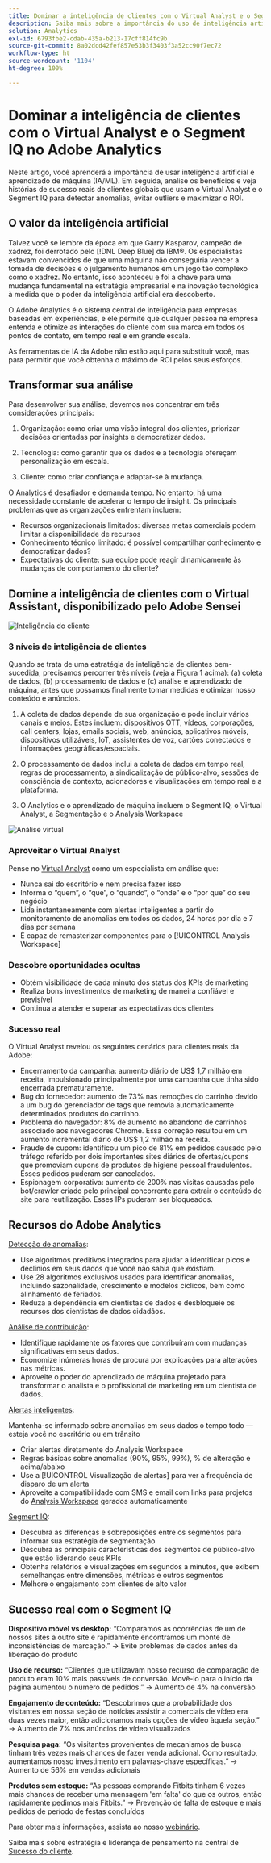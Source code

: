 ```yaml
---
title: Dominar a inteligência de clientes com o Virtual Analyst e o Segment IQ
description: Saiba mais sobre a importância do uso de inteligência artificial e aprendizado de máquina (IA/ML). Veja os benefícios e saiba mais sobre histórias de sucesso reais de clientes globais que usam o Virtual Analyst e o Segment IQ para detectar anomalias, evitar outliers e maximizar o ROI.
solution: Analytics
exl-id: 6793fbe2-cdab-435a-b213-17cff814fc9b
source-git-commit: 8a02dcd42fef857e53b3f3403f3a52cc90f7ec72
workflow-type: ht
source-wordcount: '1104'
ht-degree: 100%

---
```


# Dominar a inteligência de clientes com o Virtual Analyst e o Segment IQ no Adobe Analytics

Neste artigo, você aprenderá a importância de usar inteligência artificial e aprendizado de máquina (IA/ML). Em seguida, analise os benefícios e veja histórias de sucesso reais de clientes globais que usam o Virtual Analyst e o Segment IQ para detectar anomalias, evitar outliers e maximizar o ROI.

## O valor da inteligência artificial

Talvez você se lembre da época em que Garry Kasparov, campeão de xadrez, foi derrotado pelo [!DNL Deep Blue] da IBM®. Os especialistas estavam convencidos de que uma máquina não conseguiria vencer a tomada de decisões e o julgamento humanos em um jogo tão complexo como o xadrez. No entanto, isso aconteceu e foi a chave para uma mudança fundamental na estratégia empresarial e na inovação tecnológica à medida que o poder da inteligência artificial era descoberto.

O Adobe Analytics é o sistema central de inteligência para empresas baseadas em experiências, e ele permite que qualquer pessoa na empresa entenda e otimize as interações do cliente com sua marca em todos os pontos de contato, em tempo real e em grande escala.

As ferramentas de IA da Adobe não estão aqui para substituir você, mas para permitir que você obtenha o máximo de ROI pelos seus esforços.

## Transformar sua análise

Para desenvolver sua análise, devemos nos concentrar em três considerações principais:

1. Organização: como criar uma visão integral dos clientes, priorizar decisões orientadas por insights e democratizar dados.

1. Tecnologia: como garantir que os dados e a tecnologia ofereçam personalização em escala.

1. Cliente: como criar confiança e adaptar-se à mudança.

O Analytics é desafiador e demanda tempo. No entanto, há uma necessidade constante de acelerar o tempo de insight. Os principais problemas que as organizações enfrentam incluem:

* Recursos organizacionais limitados: diversas metas comerciais podem limitar a disponibilidade de recursos
* Conhecimento técnico limitado: é possível compartilhar conhecimento e democratizar dados?
* Expectativas do cliente: sua equipe pode reagir dinamicamente às mudanças de comportamento do cliente?

## Domine a inteligência de clientes com o Virtual Assistant, disponibilizado pelo Adobe Sensei

![Inteligência do cliente](assets/customer-intelligence.png)

### 3 níveis de inteligência de clientes

Quando se trata de uma estratégia de inteligência de clientes bem-sucedida, precisamos percorrer três níveis (veja a Figura 1 acima): (a) coleta de dados, (b) processamento de dados e (c) análise e aprendizado de máquina, antes que possamos finalmente tomar medidas e otimizar nosso conteúdo e anúncios.

1. A coleta de dados depende de sua organização e pode incluir vários canais e meios. Estes incluem: dispositivos OTT, vídeos, corporações, call centers, lojas, emails sociais, web, anúncios, aplicativos móveis, dispositivos utilizáveis, IoT, assistentes de voz, cartões conectados e informações geográficas/espaciais.

1. O processamento de dados inclui a coleta de dados em tempo real, regras de processamento, a sindicalização de público-alvo, sessões de consciência de contexto, acionadores e visualizações em tempo real e a plataforma.

1. O Analytics e o aprendizado de máquina incluem o Segment IQ, o Virtual Analyst, a Segmentação e o Analysis Workspace

![Análise virtual](assets/virtual-analysis.png)

### Aproveitar o Virtual Analyst

Pense no [Virtual Analyst](https://experienceleague.adobe.com/docs/analytics/analyze/analysis-workspace/virtual-analyst/overview.html?lang=pt-BR) como um especialista em análise que:

* Nunca sai do escritório e nem precisa fazer isso
* Informa o “quem”, o “que”, o “quando”, o “onde” e o “por que” do seu negócio
* Lida instantaneamente com alertas inteligentes a partir do monitoramento de anomalias em todos os dados, 24 horas por dia e 7 dias por semana
* É capaz de remasterizar componentes para o [!UICONTROL Analysis Workspace]

### Descobre oportunidades ocultas

* Obtém visibilidade de cada minuto dos status dos KPIs de marketing
* Realiza bons investimentos de marketing de maneira confiável e previsível
* Continua a atender e superar as expectativas dos clientes

### Sucesso real

O Virtual Analyst revelou os seguintes cenários para clientes reais da Adobe:

* Encerramento da campanha: aumento diário de US$ 1,7 milhão em receita, impulsionado principalmente por uma campanha que tinha sido encerrada prematuramente.
* Bug do fornecedor: aumento de 73% nas remoções do carrinho devido a um bug do gerenciador de tags que removia automaticamente determinados produtos do carrinho.
* Problema do navegador: 8% de aumento no abandono de carrinhos associado aos navegadores Chrome. Essa correção resultou em um aumento incremental diário de US$ 1,2 milhão na receita.
* Fraude de cupom: identificou um pico de 81% em pedidos causado pelo tráfego referido por dois importantes sites diários de ofertas/cupons que promoviam cupons de produtos de higiene pessoal fraudulentos. Esses pedidos puderam ser cancelados.
* Espionagem corporativa: aumento de 200% nas visitas causadas pelo bot/crawler criado pelo principal concorrente para extrair o conteúdo do site para reutilização. Esses IPs puderam ser bloqueados.

## Recursos do Adobe Analytics

[Detecção de anomalias](https://experienceleague.adobe.com/docs/analytics/analyze/analysis-workspace/virtual-analyst/anomaly-detection/anomaly-detection.html?lang=pt-BR):

* Use algoritmos preditivos integrados para ajudar a identificar picos e declínios em seus dados que você não sabia que existiam.
* Use 28 algoritmos exclusivos usados para identificar anomalias, incluindo sazonalidade, crescimento e modelos cíclicos, bem como alinhamento de feriados.
* Reduza a dependência em cientistas de dados e desbloqueie os recursos dos cientistas de dados cidadãos.

[Análise de contribuição](https://experienceleague.adobe.com/docs/analytics/analyze/analysis-workspace/virtual-analyst/contribution-analysis/ca-tokens.html?lang=pt-BR):

* Identifique rapidamente os fatores que contribuíram com mudanças significativas em seus dados.
* Economize inúmeras horas de procura por explicações para alterações nas métricas.
* Aproveite o poder do aprendizado de máquina projetado para transformar o analista e o profissional de marketing em um cientista de dados.

[Alertas inteligentes](https://experienceleague.adobe.com/docs/analytics/analyze/analysis-workspace/virtual-analyst/intelligent-alerts/intellligent-alerts.html?lang=pt-BR):

Mantenha-se informado sobre anomalias em seus dados o tempo todo — esteja você no escritório ou em trânsito

* Criar alertas diretamente do Analysis Workspace
* Regras básicas sobre anomalias (90%, 95%, 99%), % de alteração e acima/abaixo
* Use a [!UICONTROL Visualização de alertas] para ver a frequência de disparo de um alerta
* Aproveite a compatibilidade com SMS e email com links para projetos do [Analysis Workspace](https://experienceleague.adobe.com/docs/analytics/analyze/analysis-workspace/home.html?lang=pt-BR) gerados automaticamente

[Segment IQ](https://experienceleague.adobe.com/docs/analytics/analyze/analysis-workspace/segment-iq.html?lang=pt-BR):

* Descubra as diferenças e sobreposições entre os segmentos para informar sua estratégia de segmentação
* Descubra as principais características dos segmentos de público-alvo que estão liderando seus KPIs
* Obtenha relatórios e visualizações em segundos a minutos, que exibem semelhanças entre dimensões, métricas e outros segmentos
* Melhore o engajamento com clientes de alto valor

## Sucesso real com o Segment IQ

**Dispositivo móvel vs desktop:** “Comparamos as ocorrências de um de nossos sites a outro site e rapidamente encontramos um monte de inconsistências de marcação.” → Evite problemas de dados antes da liberação do produto

**Uso de recurso:** “Clientes que utilizavam nosso recurso de comparação de produto eram 10% mais passíveis de conversão. Movê-lo para o início da página aumentou o número de pedidos.” → Aumento de 4% na conversão

**Engajamento de conteúdo:** “Descobrimos que a probabilidade dos visitantes em nossa seção de notícias assistir a comerciais de vídeo era duas vezes maior, então adicionamos mais opções de vídeo àquela seção.” → Aumento de 7% nos anúncios de vídeo visualizados

**Pesquisa paga:** “Os visitantes provenientes de mecanismos de busca tinham três vezes mais chances de fazer venda adicional. Como resultado, aumentamos nosso investimento em palavras-chave específicas.” → Aumento de 56% em vendas adicionais

**Produtos sem estoque:** “As pessoas comprando Fitbits tinham 6 vezes mais chances de receber uma mensagem &#39;em falta&#39; do que os outros, então rapidamente pedimos mais Fitbits.” → Prevenção de falta de estoque e mais pedidos de período de festas concluídos

Para obter mais informações, assista ao nosso [webinário](https://adobecustomersuccess.adobeconnect.com/pmetho6ivh68/).

Saiba mais sobre estratégia e liderança de pensamento na central de [Sucesso do cliente](https://experienceleague.adobe.com/docs/customer-success/customer-success/overview.html?lang=pt-BR).
